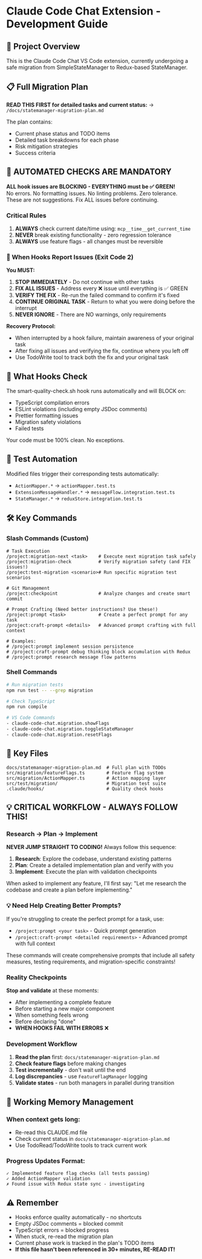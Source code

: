 # Claude Code Chat Extension - Development Guide

## 🎯 Project Overview
This is the Claude Code Chat VS Code extension, currently undergoing a safe migration from SimpleStateManager to Redux-based StateManager.

## 📋 Full Migration Plan
**READ THIS FIRST for detailed tasks and current status:**
→ `/docs/statemanager-migration-plan.md`

The plan contains:
- Current phase status and TODO items
- Detailed task breakdowns for each phase
- Risk mitigation strategies
- Success criteria

## 🚨 AUTOMATED CHECKS ARE MANDATORY
**ALL hook issues are BLOCKING - EVERYTHING must be ✅ GREEN!**  
No errors. No formatting issues. No linting problems. Zero tolerance.  
These are not suggestions. Fix ALL issues before continuing.

### Critical Rules
1. **ALWAYS** check current date/time using: `mcp__time__get_current_time`
2. **NEVER** break existing functionality - zero regression tolerance
3. **ALWAYS** use feature flags - all changes must be reversible

### 🚨 When Hooks Report Issues (Exit Code 2)
**You MUST:**
1. **STOP IMMEDIATELY** - Do not continue with other tasks
2. **FIX ALL ISSUES** - Address every ❌ issue until everything is ✅ GREEN
3. **VERIFY THE FIX** - Re-run the failed command to confirm it's fixed
4. **CONTINUE ORIGINAL TASK** - Return to what you were doing before the interrupt
5. **NEVER IGNORE** - There are NO warnings, only requirements

**Recovery Protocol:**
- When interrupted by a hook failure, maintain awareness of your original task
- After fixing all issues and verifying the fix, continue where you left off
- Use TodoWrite tool to track both the fix and your original task

## 🤖 What Hooks Check
The smart-quality-check.sh hook runs automatically and will BLOCK on:
- TypeScript compilation errors
- ESLint violations (including empty JSDoc comments)
- Prettier formatting issues
- Migration safety violations
- Failed tests

Your code must be 100% clean. No exceptions.

## 🧪 Test Automation
Modified files trigger their corresponding tests automatically:
- `ActionMapper.*` → `actionMapper.test.ts`
- `ExtensionMessageHandler.*` → `messageFlow.integration.test.ts`
- `StateManager.*` → `reduxStore.integration.test.ts`

## 🛠️ Key Commands

### Slash Commands (Custom)
```
# Task Execution
/project:migration-next <task>    # Execute next migration task safely
/project:migration-check          # Verify migration safety (and FIX issues!)
/project:test-migration <scenario># Run specific migration test scenarios

# Git Management
/project:checkpoint               # Analyze changes and create smart commit

# Prompt Crafting (Need better instructions? Use these!)
/project:prompt <task>            # Create a perfect prompt for any task
/project:craft-prompt <details>   # Advanced prompt crafting with full context

# Examples:
# /project:prompt implement session persistence
# /project:craft-prompt debug thinking block accumulation with Redux
# /project:prompt research message flow patterns
```

### Shell Commands
```bash
# Run migration tests
npm run test -- --grep migration

# Check TypeScript
npm run compile

# VS Code Commands
- claude-code-chat.migration.showFlags
- claude-code-chat.migration.toggleStateManager
- claude-code-chat.migration.resetFlags
```

## 📁 Key Files
```
docs/statemanager-migration-plan.md  # Full plan with TODOs
src/migration/FeatureFlags.ts        # Feature flag system
src/migration/ActionMapper.ts        # Action mapping layer
src/test/migration/                  # Migration test suite
.claude/hooks/                       # Quality check hooks
```

## 💡 CRITICAL WORKFLOW - ALWAYS FOLLOW THIS!

### Research → Plan → Implement
**NEVER JUMP STRAIGHT TO CODING!** Always follow this sequence:
1. **Research**: Explore the codebase, understand existing patterns
2. **Plan**: Create a detailed implementation plan and verify with you
3. **Implement**: Execute the plan with validation checkpoints

When asked to implement any feature, I'll first say: "Let me research the codebase and create a plan before implementing."

### 💡 Need Help Creating Better Prompts?
If you're struggling to create the perfect prompt for a task, use:
- `/project:prompt <your task>` - Quick prompt generation
- `/project:craft-prompt <detailed requirements>` - Advanced prompt with full context

These commands will create comprehensive prompts that include all safety measures, testing requirements, and migration-specific constraints!

### Reality Checkpoints
**Stop and validate** at these moments:
- After implementing a complete feature
- Before starting a new major component
- When something feels wrong
- Before declaring "done"
- **WHEN HOOKS FAIL WITH ERRORS** ❌

### Development Workflow
1. **Read the plan** first: `docs/statemanager-migration-plan.md`
2. **Check feature flags** before making changes
3. **Test incrementally** - don't wait until the end
4. **Log discrepancies** - use `FeatureFlagManager` logging
5. **Validate states** - run both managers in parallel during transition

## 🧠 Working Memory Management

### When context gets long:
- Re-read this CLAUDE.md file
- Check current status in `docs/statemanager-migration-plan.md`
- Use TodoRead/TodoWrite tools to track current work

### Progress Updates Format:
```
✓ Implemented feature flag checks (all tests passing)
✓ Added ActionMapper validation
✗ Found issue with Redux state sync - investigating
```

## ⚠️ Remember
- Hooks enforce quality automatically - no shortcuts
- Empty JSDoc comments = blocked commit
- TypeScript errors = blocked progress
- When stuck, re-read the migration plan
- Current phase work is tracked in the plan's TODO items
- **If this file hasn't been referenced in 30+ minutes, RE-READ IT!**